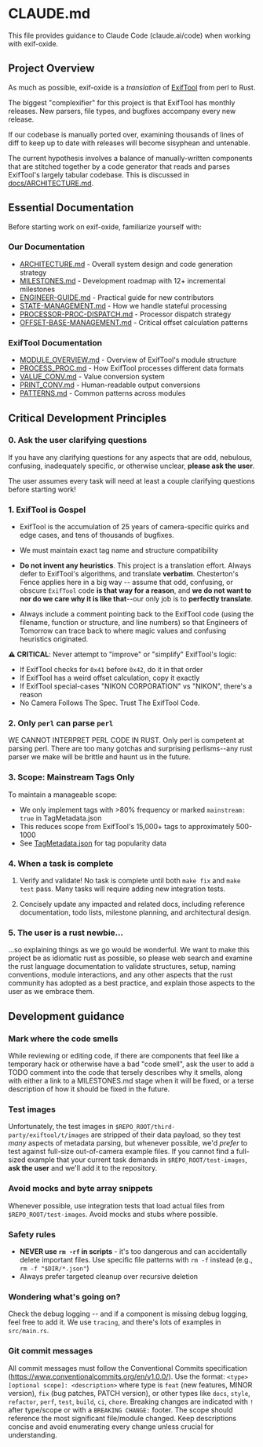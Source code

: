 # CLAUDE.md

This file provides guidance to Claude Code (claude.ai/code) when working with exif-oxide.

## Project Overview

As much as possible, exif-oxide is a _translation_ of [ExifTool](https://exiftool.org/) from perl to Rust.

The biggest "complexifier" for this project is that ExifTool has monthly
releases. New parsers, file types, and bugfixes accompany every new release.

If our codebase is manually ported over, examining thousands of lines of diff to
keep up to date with releases will become sisyphean and untenable.

The current hypothesis involves a balance of manually-written components that
are stitched together by a code generator that reads and parses ExifTool's
largely tabular codebase. This is discussed in [docs/ARCHITECTURE.md](docs/ARCHITECTURE.md).

## Essential Documentation

Before starting work on exif-oxide, familiarize yourself with:

### Our Documentation

- [ARCHITECTURE.md](docs/ARCHITECTURE.md) - Overall system design and code generation strategy
- [MILESTONES.md](docs/MILESTONES.md) - Development roadmap with 12+ incremental milestones
- [ENGINEER-GUIDE.md](docs/ENGINEER-GUIDE.md) - Practical guide for new contributors
- [STATE-MANAGEMENT.md](docs/STATE-MANAGEMENT.md) - How we handle stateful processing
- [PROCESSOR-PROC-DISPATCH.md](docs/PROCESSOR-PROC-DISPATCH.md) - Processor dispatch strategy
- [OFFSET-BASE-MANAGEMENT.md](docs/OFFSET-BASE-MANAGEMENT.md) - Critical offset calculation patterns

### ExifTool Documentation

- [MODULE_OVERVIEW.md](third-party/exiftool/doc/concepts/MODULE_OVERVIEW.md) - Overview of ExifTool's module structure
- [PROCESS_PROC.md](third-party/exiftool/doc/concepts/PROCESS_PROC.md) - How ExifTool processes different data formats
- [VALUE_CONV.md](third-party/exiftool/doc/concepts/VALUE_CONV.md) - Value conversion system
- [PRINT_CONV.md](third-party/exiftool/doc/concepts/PRINT_CONV.md) - Human-readable output conversions
- [PATTERNS.md](third-party/exiftool/doc/concepts/PATTERNS.md) - Common patterns across modules

## Critical Development Principles

### 0. Ask the user clarifying questions

If you have any clarifying questions for any aspects that are odd, nebulous,
confusing, inadequately specific, or otherwise unclear, **please ask the user**.

The user assumes every task will need at least a couple clarifying questions
before starting work!

### 1. ExifTool is Gospel

- ExifTool is the accumulation of 25 years of camera-specific quirks and edge
  cases, and tens of thousands of bugfixes.

- We must maintain exact tag name and structure compatibility

- **Do not invent any heuristics**. This project is a translation effort. Always
  defer to ExifTool's algorithms, and translate **verbatim**. Chesterton's Fence
  applies here in a big way -- assume that odd, confusing, or obscure `ExifTool`
  code **is that way for a reason**, and **we do not want to nor do we care why
  it is like that**--our only job is to **perfectly translate**.

- Always include a comment pointing back to the ExifTool code (using the
  filename, function or structure, and line numbers) so that Engineers of
  Tomorrow can trace back to where magic values and confusing heuristics
  originated.

**⚠️ CRITICAL**: Never attempt to "improve" or "simplify" ExifTool's logic:

- If ExifTool checks for `0x41` before `0x42`, do it in that order
- If ExifTool has a weird offset calculation, copy it exactly
- If ExifTool special-cases "NIKON CORPORATION" vs "NIKON", there's a reason
- No Camera Follows The Spec. Trust The ExifTool Code.

### 2. Only `perl` can parse `perl`

WE CANNOT INTERPRET PERL CODE IN RUST. Only perl is competent at parsing perl.
There are too many gotchas and surprising perlisms--any rust parser we make will
be brittle and haunt us in the future.

### 3. Scope: Mainstream Tags Only

To maintain a manageable scope:

- We only implement tags with >80% frequency or marked `mainstream: true` in TagMetadata.json
- This reduces scope from ExifTool's 15,000+ tags to approximately 500-1000
- See [TagMetadata.json](third-party/exiftool/doc/TagMetadata.json) for tag popularity data

### 4. When a task is complete

1. Verify and validate! No task is complete until both `make fix` and `make test`
   pass. Many tasks will require adding new integration tests.

2. Concisely update any impacted and related docs, including reference
   documentation, todo lists, milestone planning, and architectural design.

### 5. The user is a rust newbie...

...so explaining things as we go would be wonderful. We want to make this
project be as idiomatic rust as possible, so please web search and examine the
rust language documentation to validate structures, setup, naming conventions,
module interactions, and any other aspects that the rust community has adopted
as a best practice, and explain those aspects to the user as we embrace them.

## Development guidance

### Mark where the code smells

While reviewing or editing code, if there are components that feel like a
temporary hack or otherwise have a bad "code smell", ask the user to add a TODO
comment into the code that tersely describes why it smells, along with either a
link to a MILESTONES.md stage when it will be fixed, or a terse description of
how it should be fixed in the future.

### Test images

Unfortunately, the test images in `$REPO_ROOT/third-party/exiftool/t/images` are
stripped of their data payload, so they test _many_ aspects of metadata parsing,
but whenever possible, we'd _prefer_ to test against full-size out-of-camera
example files. If you cannot find a full-sized example that your current task
demands in `$REPO_ROOT/test-images`, **ask the user** and we'll add it to the
repository.

### Avoid mocks and byte array snippets

Whenever possible, use integration tests that load actual files from
`$REPO_ROOT/test-images`. Avoid mocks and stubs where possible.

### Safety rules

- **NEVER use `rm -rf` in scripts** - it's too dangerous and can accidentally delete important files. Use specific file patterns with `rm -f` instead (e.g., `rm -f "$DIR/*.json"`)
- Always prefer targeted cleanup over recursive deletion

### Wondering what's going on?

Check the debug logging -- and if a component is missing debug logging, feel free to add it.
We use `tracing`, and there's lots of examples in `src/main.rs`.

### Git commit messages

All commit messages must follow the Conventional Commits specification
(https://www.conventionalcommits.org/en/v1.0.0/). Use the format:
`<type>[optional scope]: <description>` where type is `feat` (new features,
MINOR version), `fix` (bug patches, PATCH version), or other types like `docs`,
`style`, `refactor`, `perf`, `test`, `build`, `ci`, `chore`. Breaking changes
are indicated with `!` after type/scope or with a `BREAKING CHANGE:` footer. The
scope should reference the most significant file/module changed. Keep
descriptions concise and avoid enumerating every change unless crucial for
understanding.

